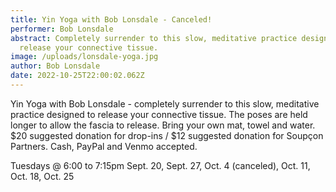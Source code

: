 ```yaml
---
title: Yin Yoga with Bob Lonsdale - Canceled!
performer: Bob Lonsdale
abstract: Completely surrender to this slow, meditative practice designed to
  release your connective tissue.
image: /uploads/lonsdale-yoga.jpg
author: Bob Lonsdale
date: 2022-10-25T22:00:02.062Z
---
```

Yin Yoga with Bob Lonsdale - completely surrender to this slow, meditative practice designed to release your connective tissue.  The poses are held longer to allow the fascia to release.  Bring your own mat, towel and water.  $20 suggested donation for drop-ins / $12 suggested donation for Soupçon Partners. Cash, PayPal and Venmo accepted.

Tuesdays @ 6:00 to 7:15pm  Sept. 20, Sept. 27, Oct. 4 (canceled), Oct. 11, Oct. 18, Oct. 25
